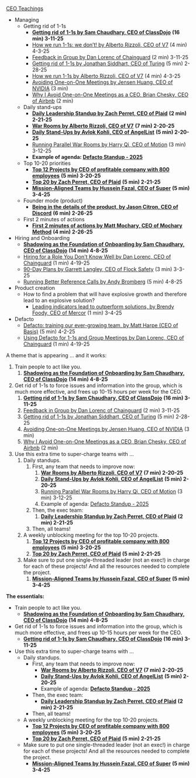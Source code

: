 [CEO Teachings](https://docs.google.com/document/d/14CrpG__0T7b6lRWSqGk5KXPCm6ERPY1xOXefAud3-b0/edit?usp=sharing)

- Managing
  - Getting rid of 1-1s
    - [**Getting rid of 1-1s by Sam Chaudhary, CEO of ClassDojo**](https://docs.google.com/document/d/1JRiq6LAelD52qfmGHheixsd1Ysmv3DwkWCP1TDwUiIQ/edit?tab=t.0) **(16 min) 3-11-25**
    - [How we run 1-1s: we don’t\! by Alberto Rizzoli, CEO of V7](https://docs.google.com/document/d/1uqdkhpevYH5HeN_pQSEIoLsJGEmIPm6tGneoafJm6eU/edit?usp=sharing) (4 min) 4-3-25
    - [Feedback in Group by Dan Lorenc of Chainguard](https://docs.google.com/document/d/1JUeIlRK9v09qsk4JrljnF1fikAdMcu0gq72cMMPKnYg/edit?tab=t.0) (2 min) 3-11-25
    - [Getting rid of 1-1s by Jonathan Siddhart, CEO of Turing](https://docs.google.com/document/d/1BEGiSUdatv8xloqOOVjgdC7bBK4q163Tn7IuNAtBkuQ/edit?usp=sharing) (5 min) 2-28-25
    - [How we run 1-1s by Alberto Rizzoli, CEO of V7](https://docs.google.com/document/d/1uqdkhpevYH5HeN_pQSEIoLsJGEmIPm6tGneoafJm6eU/edit?usp=sharing) (4 min) 4-3-25
    - [Avoiding One-on-One Meetings by Jensen Huang, CEO of NVIDIA](https://docs.google.com/document/d/1Rci1-7HZLvN9PRaGIbAdFFmJuU9YylKg_iBk_iM7pdk/edit?tab=t.0) (3 min)
    - [Why I Avoid One-on-One Meetings as a CEO, Brian Chesky, CEO of Airbnb](https://docs.google.com/document/d/16LgvPBVRVO0zk2_WK0yYrboSXiYEzP_7naFu1O44y5I/edit?tab=t.0) (2 min)
  - Daily stand-ups
    - [**Daily Leadership Standup by Zach Perret, CEO of Plaid**](https://docs.google.com/document/d/1xXoUpFoFUvcuHVmKl5Lmc_d2lgEOOzIU2QTZPD3CBWg/edit?usp=sharing) **(2 min) 2-21-25**
    - [**War Rooms by Alberto Rizzoli, CEO of V7**](https://docs.google.com/document/d/1OnUiWl_6i6e-VzmEHbrdIleZJvj3Rfx4prjECiz3Gtg/edit?tab=t.0) **(7 min) 2-20-25**
    - [**Daily Stand-Ups by Avlok Kohli, CEO of AngelList**](https://docs.google.com/document/d/10Sy3Ysy-NHz7qRqjD7TVBvXFY11z_2TUbt6zL7OW7HQ/edit?tab=t.0) **(5 min) 2-20-25**
    - [Running Parallel War Rooms by Harry Qi, CEO of Motion](https://docs.google.com/document/d/1rbcaXLFiHHuOe_fQKcB84PR6v6rk864XXTWKgm9gsqE/edit?tab=t.0#heading=h.q89ofcqgv8w7) (3 min) 3-12-25
    - **Example of agenda: [Defacto Standup \- 2025](https://docs.google.com/document/d/1WAqCgVWLYC9UQg9C1Y5PV88DeW3w8nNxu5qwkZFKXp8/edit?tab=t.0)**
  - Top 10-20 priorities
    - [**Top 12 Projects by CEO of profitable company with 800 employees**](https://docs.google.com/document/d/1hJ-7i7yvllVYIpvEva1FKAgoxYD-7GY-jSOPHCn0OT8/edit?tab=t.0) **(5 min) 3-20-25**
    - [**Top 20 by Zach Perret, CEO of Plaid**](https://docs.google.com/document/d/1ya7q6kd9AyZg2LUNoKPCNBIPee-RopJzT9ZoBWanFYw/edit?usp=sharing) **(5 min) 2-21-25**
    - [**Mission-Aligned Teams by Hussein Fazal, CEO of Super**](https://docs.google.com/document/d/1aWYkO2QLJKvV-UVs-svPs5cj5sKuoVVgDzt9Da8mmeI/edit?tab=t.0) **(5 min) 3-4-25**
  - Founder mode (product)
    - [**Being in the details of the product, by Jason Citron, CEO of Discord**](https://docs.google.com/document/d/1q4TFfBWyXhl3Yu-B7j_DkoCeq_01Z_G4jYOoNTBz8OQ/edit?tab=t.0) **(6 min) 2-26-25**
  - First 2 minutes of actions
    - [**First 2 minutes of actions by Matt Mochary, CEO of Mochary Method**](https://docs.google.com/document/d/1Cru5o_o9ZgQPRD3XI41fcFLO0ToQyhP17fv7MUW_UG4/edit?tab=t.0) **(4 min) 2-26-25**
- Hiring and Onboarding
  - [**Shadowing as the Foundation of Onboarding by Sam Chaudhary, CEO of ClassDojo**](https://docs.google.com/document/d/1T98m1wcnBylj17tD8oLJuesTVyg4rfoP62rleZk7ayE/edit?usp=sharing) **(14 min) 4-8-25**
  - [Hiring for a Role You Don't Know Well by Dan Lorenc, CEO of Chainguard](https://docs.google.com/document/d/1h4KxPGgZGBcMjPeT3IHr46_TPoIkcNflyjGFpO2-Y7M/edit?tab=t.0) (1 min) 4-19-25
  - [90-Day Plans by Garrett Langley, CEO of Flock Safety](https://docs.google.com/document/d/12XQnLTXx6KQyjfQruJIh2Bq7g1wkff-9UNsiMcenm6M/edit?tab=t.0) (3 min) 3-3-25
  - [Running Better Reference Calls by Andy Bromberg](https://docs.google.com/document/d/128Hex_y-iv5M-LWzTMOgTFplyJDYcomsfPat421RnPk/edit?usp=sharing) (5 min) 4-8-25
- Product creation
  - How to find a problem that will have explosive growth and therefore lead to an explosive solution?
    - [Leading indicators lead to outperform solutions, by Brendy Foody, CEO of Mercor](https://docs.google.com/document/d/10-CsxGz86QC_lDM-b-clbvuCTNRcBJcqOfq-VwiAHmI/edit?tab=t.0) (1 min) 3-4-25
- Defacto
  - [Defacto: training our ever-growing team, by Matt Harpe (CEO of Basis)](https://docs.google.com/document/d/1hRYaSUwouNLinC0Doz6wRrxI9aUlS_U3mPHqRAyI2MU/edit?tab=t.0) (5 min) 4-2-25
  - [Using Defacto for 1-1s and Group Meetings by Dan Lorenc, CEO of Chainguard](https://docs.google.com/document/d/1iTSA8nodVNFuzuRFdvZ9b9Y3l2L0MmNGeYWhW5IwHPo/edit?tab=t.0) (1 min) 4-19-25

A theme that is appearing … and it works:

1. Train people to act like you.
   1. [**Shadowing as the Foundation of Onboarding by Sam Chaudhary, CEO of ClassDojo**](https://docs.google.com/document/d/1T98m1wcnBylj17tD8oLJuesTVyg4rfoP62rleZk7ayE/edit?usp=sharing) **(14 min) 4-8-25**
2. Get rid of 1-1s to force issues and information into the group, which is much more effective, and frees up 10-15 hours per week for the CEO.
   1. [**Getting rid of 1-1s by Sam Chaudhary, CEO of ClassDojo**](https://docs.google.com/document/d/1JRiq6LAelD52qfmGHheixsd1Ysmv3DwkWCP1TDwUiIQ/edit?tab=t.0) **(16 min) 3-11-25**
   2. [Feedback in Group by Dan Lorenc of Chainguard](https://docs.google.com/document/d/1JUeIlRK9v09qsk4JrljnF1fikAdMcu0gq72cMMPKnYg/edit?tab=t.0) (2 min) 3-11-25
   3. [Getting rid of 1-1s by Jonathan Siddhart, CEO of Turing](https://docs.google.com/document/d/1BEGiSUdatv8xloqOOVjgdC7bBK4q163Tn7IuNAtBkuQ/edit?usp=sharing) (5 min) 2-28-25
   4. [Avoiding One-on-One Meetings by Jensen Huang, CEO of NVIDIA](https://docs.google.com/document/d/1Rci1-7HZLvN9PRaGIbAdFFmJuU9YylKg_iBk_iM7pdk/edit?tab=t.0) (3 min)
   5. [Why I Avoid One-on-One Meetings as a CEO, Brian Chesky, CEO of Airbnb](https://docs.google.com/document/d/16LgvPBVRVO0zk2_WK0yYrboSXiYEzP_7naFu1O44y5I/edit?tab=t.0) (2 min)
3. Use this extra time to super-charge teams with …
   1. Daily standups.
      1. First, any team that needs to improve now:
         1. [**War Rooms by Alberto Rizzoli, CEO of V7**](https://docs.google.com/document/d/1OnUiWl_6i6e-VzmEHbrdIleZJvj3Rfx4prjECiz3Gtg/edit?tab=t.0) **(7 min) 2-20-25**
         2. [**Daily Stand-Ups by Avlok Kohli, CEO of AngelList**](https://docs.google.com/document/d/10Sy3Ysy-NHz7qRqjD7TVBvXFY11z_2TUbt6zL7OW7HQ/edit?tab=t.0) **(5 min) 2-20-25**
         3. [Running Parallel War Rooms by Harry Qi, CEO of Motion](https://docs.google.com/document/d/1rbcaXLFiHHuOe_fQKcB84PR6v6rk864XXTWKgm9gsqE/edit?tab=t.0#heading=h.q89ofcqgv8w7) (3 min) 3-12-25
         4. Example of agenda: [Defacto Standup \- 2025](https://docs.google.com/document/d/1WAqCgVWLYC9UQg9C1Y5PV88DeW3w8nNxu5qwkZFKXp8/edit?tab=t.0)
      2. Then, the exec team:
         1. [**Daily Leadership Standup by Zach Perret, CEO of Plaid**](https://docs.google.com/document/d/1xXoUpFoFUvcuHVmKl5Lmc_d2lgEOOzIU2QTZPD3CBWg/edit?usp=sharing) **(2 min) 2-21-25**
      3. Then, all teams\!
   2. A weekly unblocking meeting for the top 10-20 projects.
      1. [**Top 12 Projects by CEO of profitable company with 800 employees**](https://docs.google.com/document/d/1hJ-7i7yvllVYIpvEva1FKAgoxYD-7GY-jSOPHCn0OT8/edit?tab=t.0) **(5 min) 3-20-25**
      2. [**Top 20 by Zach Perret, CEO of Plaid**](https://docs.google.com/document/d/1ya7q6kd9AyZg2LUNoKPCNBIPee-RopJzT9ZoBWanFYw/edit?usp=sharing) **(5 min) 2-21-25**
   3. Make sure to put one single-threaded leader (not an exec\!) in charge for each of these projects\! And all the resources needed to complete the project.
      1. [**Mission-Aligned Teams by Hussein Fazal, CEO of Super**](https://docs.google.com/document/d/1aWYkO2QLJKvV-UVs-svPs5cj5sKuoVVgDzt9Da8mmeI/edit?tab=t.0) **(5 min) 3-4-25**

**The essentials:**

- Train people to act like you.
  - [**Shadowing as the Foundation of Onboarding by Sam Chaudhary, CEO of ClassDojo**](https://docs.google.com/document/d/1T98m1wcnBylj17tD8oLJuesTVyg4rfoP62rleZk7ayE/edit?usp=sharing) **(14 min) 4-8-25**
- Get rid of 1-1s to force issues and information into the group, which is much more effective, and frees up 10-15 hours per week for the CEO.
  - [**Getting rid of 1-1s by Sam Chaudhary, CEO of ClassDojo**](https://docs.google.com/document/d/1JRiq6LAelD52qfmGHheixsd1Ysmv3DwkWCP1TDwUiIQ/edit?tab=t.0) **(16 min) 3-11-25**
- Use this extra time to super-charge teams with …
  - Daily standups.
    - First, any team that needs to improve now:
      - [**War Rooms by Alberto Rizzoli, CEO of V7**](https://docs.google.com/document/d/1OnUiWl_6i6e-VzmEHbrdIleZJvj3Rfx4prjECiz3Gtg/edit?tab=t.0) **(7 min) 2-20-25**
      - [**Daily Stand-Ups by Avlok Kohli, CEO of AngelList**](https://docs.google.com/document/d/10Sy3Ysy-NHz7qRqjD7TVBvXFY11z_2TUbt6zL7OW7HQ/edit?tab=t.0) **(5 min) 2-20-25**
      - Example of agenda: **[Defacto Standup \- 2025](https://docs.google.com/document/d/1WAqCgVWLYC9UQg9C1Y5PV88DeW3w8nNxu5qwkZFKXp8/edit?tab=t.0)**
    - Then, the exec team:
      - [**Daily Leadership Standup by Zach Perret, CEO of Plaid**](https://docs.google.com/document/d/1xXoUpFoFUvcuHVmKl5Lmc_d2lgEOOzIU2QTZPD3CBWg/edit?usp=sharing) **(2 min) 2-21-25**
    - Then, all teams\!
  - A weekly unblocking meeting for the top 10-20 projects.
    - [**Top 12 Projects by CEO of profitable company with 800 employees**](https://docs.google.com/document/d/1hJ-7i7yvllVYIpvEva1FKAgoxYD-7GY-jSOPHCn0OT8/edit?tab=t.0) **(5 min) 3-20-25**
    - [**Top 20 by Zach Perret, CEO of Plaid**](https://docs.google.com/document/d/1ya7q6kd9AyZg2LUNoKPCNBIPee-RopJzT9ZoBWanFYw/edit?usp=sharing) **(5 min) 2-21-25**
  - Make sure to put one single-threaded leader (not an exec\!) in charge for each of these projects\! And all the resources needed to complete the project.
    - [**Mission-Aligned Teams by Hussein Fazal, CEO of Super**](https://docs.google.com/document/d/1aWYkO2QLJKvV-UVs-svPs5cj5sKuoVVgDzt9Da8mmeI/edit?tab=t.0) **(5 min) 3-4-25**
